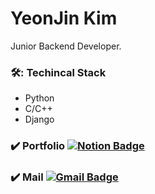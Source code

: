 
# YeonJin Kim

Junior Backend Developer.

### 🛠️: Techincal Stack
- Python
- C/C++
- Django

### ✔️ Portfolio [![Notion Badge](https://img.shields.io/badge/-Notion-yellow?style=flat-square&logo=Notion&Color=white)](https://www.notion.so/thediaryofyj/YeonJin-Kim-d2f201b4c34342cfafbc19d248fcd67b)

### ✔️ Mail [![Gmail Badge](https://img.shields.io/badge/Gmail-d14836?style=flat-square&logo=Gmail&logoColor=white&link=mailto:ygk313@naver.com)](mailto:ygk313@naver.com)
